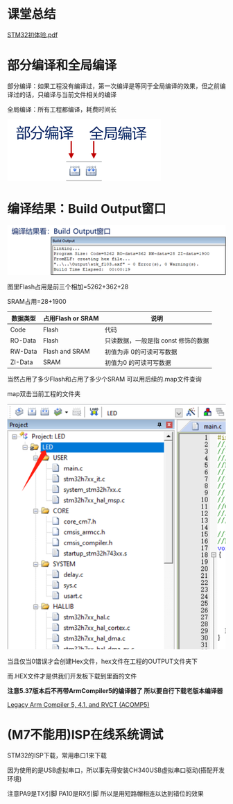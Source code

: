 # 课堂总结

 [STM32初体验.pdf](STM32初体验.pdf) 

# 部分编译和全局编译

部分编译：如果工程没有编译过，第一次编译是等同于全局编译的效果，但之前编译过的话，只编译与当前文件相关的编译

全局编译：所有工程都编译，耗费时间长

![image-20231102204039459](assets/image-20231102204039459.png)

# 编译结果：Build Output窗口

![image-20231102204031714](assets/image-20231102204031714.png)

图里Flash占用是前三个相加=5262+362+28

SRAM占用=28+1900

| 数据类型 | 占用Flash or SRAM | 说明                                 |
| -------- | ----------------- | ------------------------------------ |
| Code     | Flash             | 代码                                 |
| RO-Data  | Flash             | 只读数据，一般是指 const  修饰的数据 |
| RW-Data  | Flash and SRAM    | 初值为非 0的可读可写数据             |
| ZI-Data  | SRAM              | 初值为0  的可读可写数据              |

当然占用了多少Flash和占用了多少个SRAM 可以用后续的.map文件查询

map双击当前工程的文件夹

![image-20231102211000309](assets/image-20231102211000309.png)

当且仅当0错误才会创建Hex文件，hex文件在工程的OUTPUT文件夹下

而.HEX文件才是供我们开发板下载到里面的文件

**注意5.37版本后不再带ArmCompiler5的编译器了 所以要自行下载老版本编译器**

[Legacy Arm Compiler 5, 4.1, and RVCT (ACOMP5)](https://developer.arm.com/downloads/view/ACOMP5)

# (M7不能用)ISP在线系统调试

STM32的ISP下载，常用串口1来下载

因为使用的是USB虚拟串口，所以事先得安装CH340USB虚拟串口驱动(搭配开发环境)

注意PA9是TX引脚 PA10是RX引脚 所以是用短路帽相连以达到错位的效果